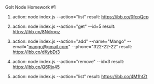GoIt Node Homework #1

1. action: node index.js --action="list" result: https://ibb.co/0fcpQcp
2. action: node index.js --action="get" --id=5 result: https://ibb.co/8Ndrpqz
3. action: node index.js --action="add" --name="Mango" --email="mango@gmail.com" --phone="322-22-22"
   result: https://ibb.co/dKybDt3
4. action: node index.js --action="remove" --id=3 result: https://ibb.co/Q6Rjx45

5. action: node index.js --action="list" result: https://ibb.co/4M1htZt
